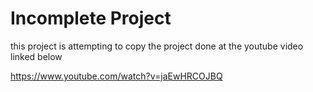 # Incomplete Project

this project is attempting to copy the project done at the youtube video linked below

https://www.youtube.com/watch?v=jaEwHRCOJBQ
